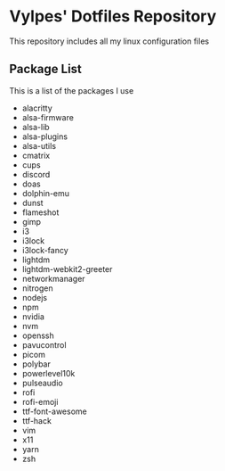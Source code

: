 # Vylpes' Dotfiles Repository

This repository includes all my linux configuration files

## Package List

This is a list of the packages I use

- alacritty
- alsa-firmware
- alsa-lib
- alsa-plugins
- alsa-utils
- cmatrix
- cups
- discord
- doas
- dolphin-emu
- dunst
- flameshot
- gimp
- i3
- i3lock
- i3lock-fancy
- lightdm
- lightdm-webkit2-greeter
- networkmanager
- nitrogen
- nodejs
- npm
- nvidia
- nvm
- openssh
- pavucontrol
- picom
- polybar
- powerlevel10k
- pulseaudio
- rofi
- rofi-emoji
- ttf-font-awesome
- ttf-hack
- vim
- x11
- yarn
- zsh
